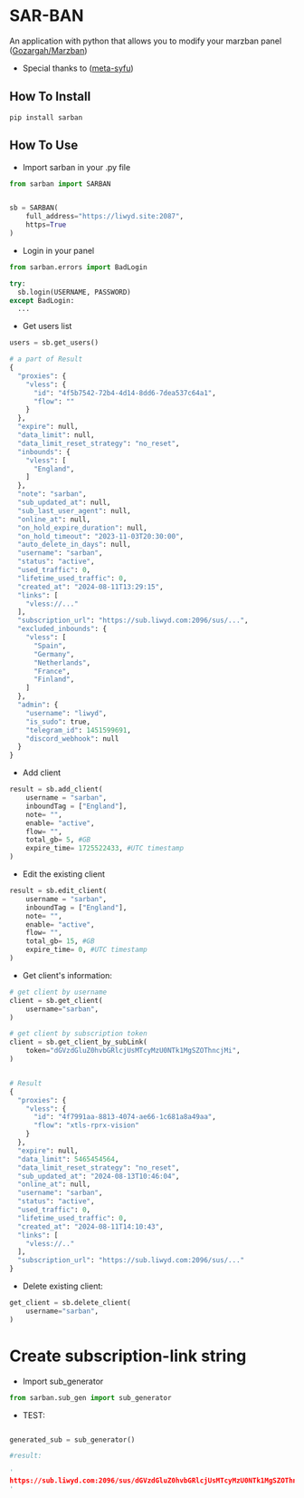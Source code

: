 # SAR-BAN

An application with python that allows you to modify your marzban panel ([Gozargah/Marzban](https://github.com/Gozargah/Marzban))

- Special thanks to ([meta-syfu](https://github.com/meta-syfu))

## How To Install

```
pip install sarban
```

## How To Use

- Import sarban in your .py file

```python
from sarban import SARBAN


sb = SARBAN(
    full_address="https://liwyd.site:2087",
    https=True
)
```

- Login in your panel

```python
from sarban.errors import BadLogin

try:
  sb.login(USERNAME, PASSWORD)
except BadLogin:
  ...
```

- Get users list

```python
users = sb.get_users()

# a part of Result
{
  "proxies": {
    "vless": {
      "id": "4f5b7542-72b4-4d14-8dd6-7dea537c64a1",
      "flow": ""
    }
  },
  "expire": null,
  "data_limit": null,
  "data_limit_reset_strategy": "no_reset",
  "inbounds": {
    "vless": [
      "England",
    ]
  },
  "note": "sarban",
  "sub_updated_at": null,
  "sub_last_user_agent": null,
  "online_at": null,
  "on_hold_expire_duration": null,
  "on_hold_timeout": "2023-11-03T20:30:00",
  "auto_delete_in_days": null,
  "username": "sarban",
  "status": "active",
  "used_traffic": 0,
  "lifetime_used_traffic": 0,
  "created_at": "2024-08-11T13:29:15",
  "links": [
    "vless://..."
  ],
  "subscription_url": "https://sub.liwyd.com:2096/sus/...",
  "excluded_inbounds": {
    "vless": [
      "Spain",
      "Germany",
      "Netherlands",
      "France",
      "Finland",
    ]
  },
  "admin": {
    "username": "liwyd",
    "is_sudo": true,
    "telegram_id": 1451599691,
    "discord_webhook": null
  }
}
```

- Add client

```python
result = sb.add_client(
    username = "sarban",
    inboundTag = ["England"],
    note= "",
    enable= "active",
    flow= "",
    total_gb= 5, #GB
    expire_time= 1725522433, #UTC timestamp
)
```

- Edit the existing client

```python
result = sb.edit_client(
    username = "sarban",
    inboundTag = ["England"],
    note= "",
    enable= "active",
    flow= "",
    total_gb= 15, #GB
    expire_time= 0, #UTC timestamp
)
```

- Get client's information:

```python
# get client by username
client = sb.get_client(
    username="sarban",
)

# get client by subscription token
client = sb.get_client_by_subLink(
    token="dGVzdGluZ0hvbGRlcjUsMTcyMzU0NTk1MgSZOThncjMi",
)


# Result
{
  "proxies": {
    "vless": {
      "id": "4f7991aa-8813-4074-ae66-1c681a8a49aa",
      "flow": "xtls-rprx-vision"
    }
  },
  "expire": null,
  "data_limit": 5465454564,
  "data_limit_reset_strategy": "no_reset",
  "sub_updated_at": "2024-08-13T10:46:04",
  "online_at": null,
  "username": "sarban",
  "status": "active",
  "used_traffic": 0,
  "lifetime_used_traffic": 0,
  "created_at": "2024-08-11T14:10:43",
  "links": [
    "vless://.."
  ],
  "subscription_url": "https://sub.liwyd.com:2096/sus/..."
}
```

- Delete existing client:

```python
get_client = sb.delete_client(
    username="sarban",
)
```

# Create subscription-link string

- Import sub_generator

```python
from sarban.sub_gen import sub_generator
```

- TEST:

```python

generated_sub = sub_generator()

#result:

'
https://sub.liwyd.com:2096/sus/dGVzdGluZ0hvbGRlcjUsMTcyMzU0NTk1MgSZOThncjMi
'
```
